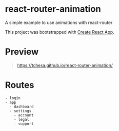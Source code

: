 # react-router-animation
A simple example to use animations with react-router

This project was bootstrapped with [Create React App](https://github.com/facebook/create-react-app).

# Preview
> https://tchesa.github.io/react-router-animation/

# Routes
```
- login
- app
  - dashboard
  - settings
    - account
    - legal
    - support
```
